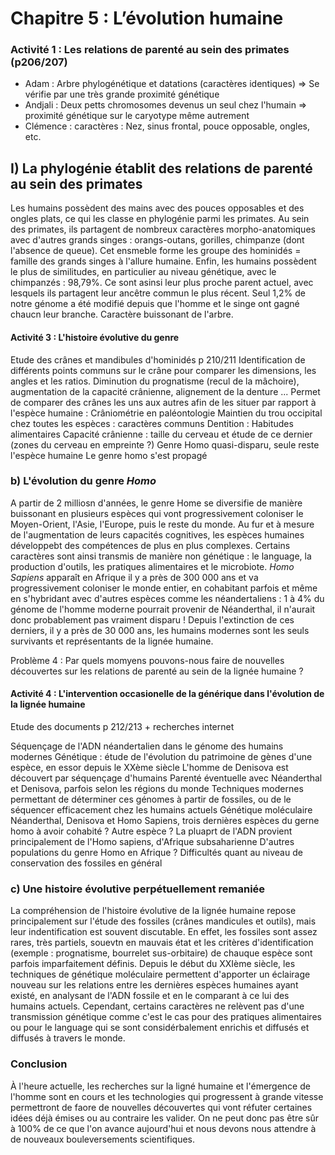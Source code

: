 # Chapitre 5 : L’évolution humaine
### Activité 1 : Les relations de parenté au sein des primates (p206/207)
- Adam : Arbre phylogénétique et datations (caractères identiques) => Se vérifie par une très grande proximité génétique
- Andjali : Deux petts chromosomes devenus un seul chez l'humain => proximité génétique sur le caryotype même autrement
- Clémence : caractères : Nez, sinus frontal, pouce opposable, ongles, etc.

## I) La phylogénie établit des relations de parenté au sein des primates
Les humains possèdent des mains avec des pouces opposables et des ongles plats, ce qui les classe en phylogénie parmi les primates.
Au sein des primates, ils partagent de nombreux caractères morpho-anatomiques avec d'autres grands singes : orangs-outans, gorilles, chimpanze (dont l'absence de queue). Cet ensmeble forme les groupe des hominidés = famille des grands singes à l'allure humaine.
Enfin, les humains possèdent le plus de similitudes, en particulier au niveau génétique, avec le chimpanzés : 98,79%. Ce sont asinsi leur plus proche parent actuel, avec lesquels ils partagent leur ancêtre commun le plus récent. Seul 1,2% de notre génome a été modifié depuis que l'homme et le singe ont gagné chaucn leur branche.
Caractère buissonant de l'arbre.

#### Activité 3 : L'histoire évolutive du genre
Etude des crânes et mandibules d'hominidés p 210/211 
Identification de différents points communs sur le crâne pour comparer les dimensions, les angles et les ratios.
Diminution du prognatisme (recul de la mâchoire), augmentation de la capacité crânienne, alignement de la denture ...
Permet de comparer des crânes les uns aux autres afin de les situer par rapport à l'espèce humaine : Crâniométrie en paléontologie
Maintien du trou occipital chez toutes les espèces : caractères communs
Dentition : Habitudes alimentaires
Capacité crânienne : taille du cerveau et étude de ce dernier (zones du cerveau en empreinte ?)
Genre Homo quasi-disparu, seule reste l'espèce humaine
Le genre homo s'est propagé

### b) L'évolution du genre *Homo*
A partir de 2 milliosn d'années, le genre Home se diversifie de manière buissonant en plusieurs espèces qui vont progressivement coloniser le Moyen-Orient, l'Asie, l'Europe, puis le reste du monde. Au fur et à mesure de l'augmentation de leurs capacités cognitives, les espèces humaines développebt des  compétences de plus en plus complexes. Certains caractères sont ainsi transmis de manière non génétique : le language, la production d'outils, les pratiques alimentaires et le microbiote.
*Homo Sapiens* apparaît en Afrique il y a près de 300 000 ans et va progressivement coloniser le monde entier, en cohabitant parfois et même en s'hybridant avec d'autres espèces comme les néandertaliens : 1 à 4% du génome de l'homme moderne pourrait provenir de Néanderthal, il n'aurait donc probablement pas vraiment disparu ! Depuis l'extinction de ces derniers, il y a près de 30 000 ans, les humains modernes sont les seuls survivants et représentants de la lignée humaine.

Problème 4 : Par quels momyens pouvons-nous faire de nouvelles découvertes sur les relations de parenté au sein de la lignée humaine ?

#### Activité 4 : L'intervention occasionelle de la générique dans l'évolution de la lignée humaine
Etude des documents p 212/213 + recherches internet

Séquençage de l'ADN néandertalien dans le génome des humains modernes
Génétique : étude de l'évolution du patrimoine de gènes d'une espèce, en essor depuis le XXème siècle
L'homme de Denisova est découvert par séquençage d'humains
Parenté éventuelle avec Néanderthal et Denisova, parfois selon les régions du monde
Techniques modernes permettant de déterminer ces génomes à partir de fossiles, ou de le séquencer efficacement chez les humains actuels
Génétique moléculaire
Néanderthal, Denisova et Homo Sapiens, trois dernières espèces du gerne homo à avoir cohabité ? Autre espèce ?
La pluaprt de l'ADN provient principalement de l'Homo sapiens, d'Afrique subsaharienne
D'autres populations du genre Homo en Afrique ?
Difficultés quant au niveau de conservation des fossiles en général

### c) Une histoire évolutive perpétuellement remaniée
La compréhension de l'histoire évolutive de la lignée humaine repose principalement sur l'étude des fossiles (crânes mandicules et outils), mais leur indentification est souvent discutable. En effet, les fossiles sont assez rares, très partiels, souevtn en mauvais état et les critères d'identification (exemple : prognatisme, bourrelet sus-orbitaire) de chauque espèce sont parfois imparfaitement définis.
Depuis le début du XXIème siècle, les techniques de génétique moléculaire permettent d'apporter un éclairage nouveau sur les relations entre les dernières espèces humaines ayant existé, en analysant de l'ADN fossile et en le comparant à ce lui des humains actuels.
Cependant, certains caractères ne relèvent pas d'une transmission génétique comme c'est le cas pour des pratiques alimentaires ou pour le language qui se sont considérbalement enrichis et diffusés et diffusés à travers le monde.

### Conclusion
À l'heure actuelle, les recherches sur la ligné humaine et l'émergence de l'homme sont en cours et les technologies qui progressent à grande vitesse permettront de faore de nouvelles découvertes qui vont réfuter certaines idées déjà émises ou au contraire les valider. On ne peut donc pas être sûr à 100% de ce que l'on avance aujourd'hui et nous devons nous attendre à de nouveaux bouleversements scientifiques.
